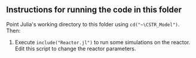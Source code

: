 ## Instructions for running the code in this folder

Point Julia's working directory to this folder using `cd("~\CSTR_Model")`. Then:

1. Execute `include("Reactor.jl")` to run some simulations on the reactor. Edit this script to change the reactor parameters.
